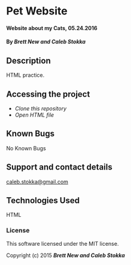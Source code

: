 # Pet Website

#### Website about my Cats, 05.24.2016

#### By _**Brett New and Caleb Stokka**_

## Description

HTML practice.
## Accessing the project

* _Clone this repository_
* _Open HTML file_

## Known Bugs

No Known Bugs

## Support and contact details

caleb.stokka@gmail.com

## Technologies Used

HTML

### License

This software licensed under the MIT license.

Copyright (c) 2015 **_Brett New and Caleb Stokka_**
